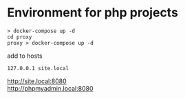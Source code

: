 # Environment for php projects


```shell
> docker-compose up -d
cd proxy
proxy > docker-compose up -d
```
 
add to hosts
```shell 
127.0.0.1 site.local
```

http://site.local:8080 \
http://phpmyadmin.local:8080

 


